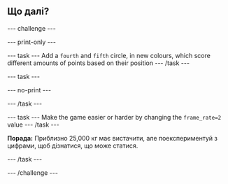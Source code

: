 ## Що далі?

--- challenge ---


--- print-only ---

--- task --- Add a `fourth` and `fifth` circle, in new colours, which score different amounts of points based on their position --- /task ---

--- task ---

--- no-print ---

--- /task ---

--- task --- Make the game easier or harder by changing the `frame_rate=2` value --- /task ---

**Порада:** Приблизно 25,000 кг має вистачити, але поекспериментуй з цифрами, щоб дізнатися, що може статися.

--- /task ---



--- /challenge ---
